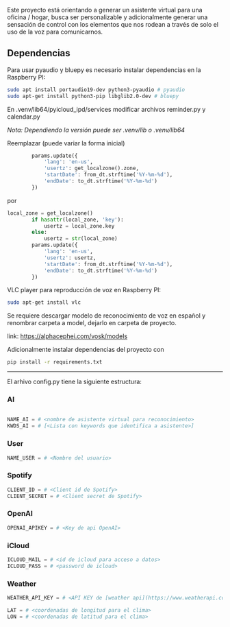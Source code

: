 Este proyecto está orientando a generar un asistente virtual para una oficina / hogar, busca ser personalizable y adicionalmente generar una sensación de control con los elementos que nos rodean a través de solo el uso de la voz para comunicarnos.


## Dependencias

Para usar pyaudio y bluepy es necesario instalar dependencias en la Raspberry PI:

```bash
sudo apt install portaudio19-dev python3-pyaudio # pyaudio
sudo apt-get install python3-pip libglib2.0-dev # bluepy
```

En .venv/lib64/pyicloud_ipd/services modificar archivos reminder.py y calendar.py

*Nota: Dependiendo la versión puede ser .venv/lib o .venv/lib64*

Reemplazar (puede variar la forma inicial)

```python
        params.update({
            'lang': 'en-us',
            'usertz': get_localzone().zone,
            'startDate': from_dt.strftime('%Y-%m-%d'),
            'endDate': to_dt.strftime('%Y-%m-%d')
        })
```

por

```python
local_zone = get_localzone()
        if hasattr(local_zone, 'key'):
            usertz = local_zone.key
        else:
            usertz = str(local_zone)
        params.update({
            'lang': 'en-us',
            'usertz': usertz,
            'startDate': from_dt.strftime('%Y-%m-%d'),
            'endDate': to_dt.strftime('%Y-%m-%d')
        })
```

VLC player para reproducción de voz en Raspberry PI:

```bash
sudo apt-get install vlc
```

Se requiere descargar modelo de reconocimiento de voz en español y renombrar carpeta a model, dejarlo en carpeta de proyecto.

link: https://alphacephei.com/vosk/models


Adicionalmente instalar dependencias del proyecto con

```bash
pip install -r requirements.txt
```

---

El arhivo config.py tiene la siguiente estructura:

### AI
```python

NAME_AI = # <nombre de asistente virtual para reconocimiento>
KWDS_AI = # [<Lista con keywords que identifica a asistente>]
```

### User

```python
NAME_USER = # <Nombre del usuario>
```

### Spotify

```python
CLIENT_ID = # <Client id de Spotify>
CLIENT_SECRET = # <Client secret de Spotify>
```

### OpenAI

```python
OPENAI_APIKEY = # <Key de api OpenAI>
```

### iCloud
```python
ICLOUD_MAIL = # <id de icloud para acceso a datos>
ICLOUD_PASS = # <password de icloud>
```
### Weather
```python
WEATHER_API_KEY = # <API KEY de [weather api](https://www.weatherapi.com)>

LAT = # <coordenadas de longitud para el clima>
LON = # <coordenadas de latitud para el clima>

```

